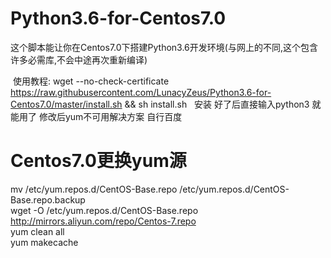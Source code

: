 # Python3.6-for-Centos7.0
这个脚本能让你在Centos7.0下搭建Python3.6开发环境(与网上的不同,这个包含许多必需库,不会中途再次重新编译)
  
  使用教程: wget --no-check-certificate https://raw.githubusercontent.com/LunacyZeus/Python3.6-for-Centos7.0/master/install.sh && sh install.sh
 
安装 好了后直接输入python3 就能用了
修改后yum不可用解决方案 自行百度
# Centos7.0更换yum源
mv /etc/yum.repos.d/CentOS-Base.repo /etc/yum.repos.d/CentOS-Base.repo.backup  
wget -O /etc/yum.repos.d/CentOS-Base.repo http://mirrors.aliyun.com/repo/Centos-7.repo  
yum clean all  
yum makecache  
